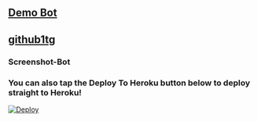 ## [Demo Bot](https://telegram.dog/SCREEN_SHOT_ROBOT)

## [github1tg](https://github.com/github1tg)



### Screenshot-Bot


### You can also tap the Deploy To Heroku button below to deploy straight to Heroku!

[![Deploy](https://www.herokucdn.com/deploy/button.svg)](https://www.heroku.com/deploy?template=https://github.com/github1tg/Screenshot-Bot)
